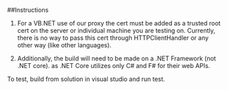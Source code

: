 ##Instructions

1. For a VB.NET use of our proxy the cert must be added as a trusted root cert on the server or individual machine you are testing on. Currently, there is no way to pass this cert through HTTPClientHandler or any other way (like other languages). 

2. Additionally, the build will need to be made on a .NET Framework (not .NET core). as .NET Core utilizes only C# and F# for their web APIs.

To test, build from solution in visual studio and run test.
